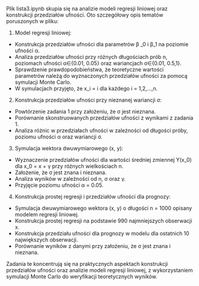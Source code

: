 Plik lista3.ipynb skupia się na analizie modeli regresji liniowej oraz konstrukcji przedziałów ufności. Oto szczegółowy opis tematów poruszonych w pliku:
1. Model regresji liniowej:
- Konstrukcja przedziałów ufności dla parametrów β _0 i β_1 na poziomie ufności α.
- Analiza przedziałów ufności przy różnych długościach prób n, poziomach ufności α∈{0.01, 0.05} oraz wariancjach σ∈{0.01, 0.5,1}.
- Sprawdzenie prawdopodobieństwa, że teoretyczne wartości parametrów należą do wyznaczonych przedziałów ufności za pomocą symulacji Monte Carlo.
- W symulacjach przyjęto, że x_i = i dla każdego i = 1,2,…,n.
2. Konstrukcja przedziałów ufności przy nieznanej wariancji σ:
- Powtórzenie zadania 1 przy założeniu, że σ jest nieznana.
- Porównanie skonstruowanych przedziałów ufności z wynikami z zadania 1.
- Analiza różnic w przedziałach ufności w zależności od długości próby, poziomu ufności α oraz wariancji σ.
3. Symulacja wektora dwuwymiarowego (x, y):
- Wyznaczenie przedziałów ufności dla wartości średniej zmiennej Y(x_0) dla x_0 = x + γ przy różnych wielkościach n.
- Założenie, że σ jest znana i nieznana.
- Analiza wyników w zależności od n, σ oraz γ.
- Przyjęcie poziomu ufności α = 0.05.
4. Konstrukcja prostej regresji i przedziałów ufności dla prognozy:
- Symulacja dwuwymiarowego wektora (x, y) o długości n = 1000 opisany modelem regresji liniowej.
- Konstrukcja prostej regresji na podstawie 990 najmniejszych obserwacji x.
- Konstrukcja przedziału ufności dla prognozy w modelu dla ostatnich 10 największych obserwacji.
- Porównanie wyników z danymi przy założeniu, że σ jest znana i nieznana.

Zadania te koncentrują się na praktycznych aspektach konstrukcji przedziałów ufności oraz analizie modeli regresji liniowej, z wykorzystaniem symulacji Monte Carlo do weryfikacji teoretycznych wyników.
